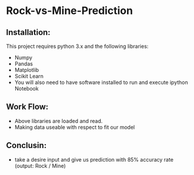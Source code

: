 # Rock-vs-Mine-Prediction


## Installation:
This project requires python 3.x and the following libraries:
- Numpy
- Pandas
- Matplotlib
- Scikit Learn
- You will also need to have software installed to run and execute ipython Notebook

## Work Flow:
- Above libraries are loaded and read.
- Making data useable with respect to fit our model


## Conclusin:

- take a desire input and give us prediction with 85% accuracy rate (output: Rock / Mine)
